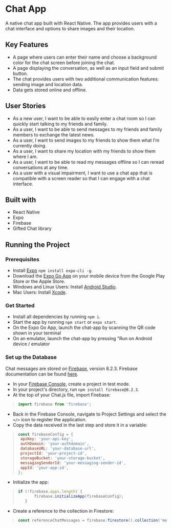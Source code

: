 # Chat App
A native chat app built with React Native. The app provides users with a chat interface and options to share images and their location.

## Key Features
* A page where users can enter their name and choose a background color for the chat screen before joining the chat.
* A page displaying the conversation, as well as an input field and submit button.
* The chat provides users with two additional communication features: sending image and location data.
* Data gets stored online and offline.

## User Stories
* As a new user, I want to be able to easily enter a chat room so I can quickly start talking to my friends and family.
* As a user, I want to be able to send messages to my friends and family members to exchange the latest news.
* As a user, I want to send images to my friends to show them what I’m currently doing.
* As a user, I want to share my location with my friends to show them where I am.
* As a user, I want to be able to read my messages offline so I can reread conversations at any time.
* As a user with a visual impairment, I want to use a chat app that is compatible with a screen reader so that I can engage with a chat interface.

## Built with
* React Native
* Expo
* Firebase
* Gifted Chat library

## Running the Project
### Prerequisites
* Install [Expo](https://expo.dev/) `npm install expo-cli -g`.
* Download the [Expo Go App](https://expo.dev/client) on your mobile device from the Google Play Store or the Apple Store.
* Windows and Linux Users: Install [Android Studio](https://developer.android.com/studio).
* Mac Users: Install [Xcode](https://developer.apple.com/xcode/).

### Get Started
* Install all dependencies by running `npm i`.
* Start the app by running `npm start` or `expo start`.
* On the Expo Go App, launch the chat-app by scanning the QR code shown in your terminal
* On an emulator, launch the chat-app by pressing "Run on Android device / emulator

### Set up the Database
Chat messages are stored on [Firebase](https://firebase.google.com/), version 8.2.3.
Firebase documentation can be found [here](https://firebase.google.com/docs/web/setup).

* In your [Firebase Console](https://console.firebase.google.com), create a project in test mode.
* In your project's directory, run `npm install firebase@8.2.3`.
* At the top of your Chat.js file, import Firebase: 
>```js
>import firebase from 'firebase';
>```
* Back in the Firebase Console, navigate to Project Settings and select the `</>` icon to register the application.
* Copy the data received in the last step and store it in a variable:
>```js
>const firebaseConfig = {
>  apiKey: 'your-api-key',
>  authDomain: 'your-authdomain',
>  databaseURL: 'your-database-url',
>  projectId: 'your-project-id',
>  storageBucket: 'your-storage-bucket',
>  messagingSenderId: 'your-messaging-sender-id',
>  appId: 'your-app-id',
>};
>```
* Initialize the app:
>```js
>if (!firebase.apps.length) {
>        firebase.initializeApp(firebaseConfig);
>    }
>```
* Create a reference to the collection in Firestore:
>```js
>const referenceChatMessages = firebase.firestore().collection('messages');
>```




